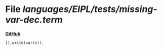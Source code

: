 # File _languages/EIPL/tests/missing-var-dec.term_
**[GitHub](https://github.com/softlang/yas/blob/master/languages/EIPL/tests/missing-var-dec.term)**
```
[],write(var(x)).
```
